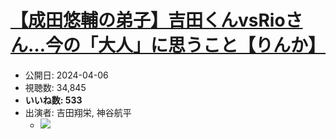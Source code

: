 # [【成田悠輔の弟子】吉田くんvsRioさん…今の「大人」に思うこと【りんか】](https://www.youtube.com/watch?v=TuZ8zu9zskg)
-   公開日: 2024-04-06
-   視聴数: 34,845
-   **いいね数: 533**
-   出演者: 吉田翔栄, 神谷航平
    - [![](https://img.youtube.com/vi/TuZ8zu9zskg/hqdefault.jpg)](https://www.youtube.com/watch?v=TuZ8zu9zskg)
